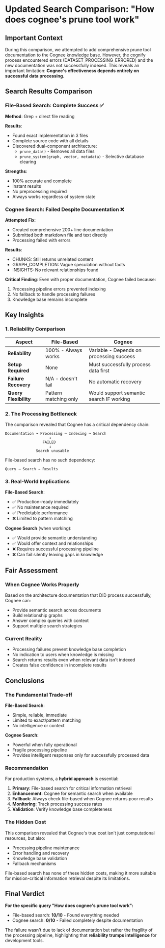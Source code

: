 # Updated Search Comparison: "How does cognee's prune tool work"

## Important Context

During this comparison, we attempted to add comprehensive prune tool documentation to the Cognee knowledge base. However, the cognify process encountered errors (DATASET_PROCESSING_ERRORED) and the new documentation was not successfully indexed. This reveals an important limitation: **Cognee's effectiveness depends entirely on successful data processing**.

## Search Results Comparison

### File-Based Search: Complete Success ✅

**Method**: Grep + direct file reading

**Results**:
- Found exact implementation in 3 files
- Complete source code with all details
- Discovered dual-component architecture:
  - `prune_data()` - Removes all data files
  - `prune_system(graph, vector, metadata)` - Selective database clearing

**Strengths**:
- 100% accurate and complete
- Instant results
- No preprocessing required
- Always works regardless of system state

### Cognee Search: Failed Despite Documentation ❌

**Attempted Fix**: 
- Created comprehensive 200+ line documentation
- Submitted both markdown file and text directly
- Processing failed with errors

**Results**:
- CHUNKS: Still returns unrelated content
- GRAPH_COMPLETION: Vague speculation without facts
- INSIGHTS: No relevant relationships found

**Critical Finding**: Even with proper documentation, Cognee failed because:
1. Processing pipeline errors prevented indexing
2. No fallback to handle processing failures
3. Knowledge base remains incomplete

## Key Insights

### 1. Reliability Comparison

| Aspect | File-Based | Cognee |
|--------|-----------|---------|
| **Reliability** | 100% - Always works | Variable - Depends on processing success |
| **Setup Required** | None | Must successfully process data first |
| **Failure Recovery** | N/A - doesn't fail | No automatic recovery |
| **Query Flexibility** | Pattern matching only | Would support semantic search IF working |

### 2. The Processing Bottleneck

The comparison revealed that Cognee has a critical dependency chain:
```
Documentation → Processing → Indexing → Search
                    ↓
                 FAILED
                    ↓
              Search unusable
```

File-based search has no such dependency:
```
Query → Search → Results
```

### 3. Real-World Implications

**File-Based Search**:
- ✅ Production-ready immediately
- ✅ No maintenance required
- ✅ Predictable performance
- ❌ Limited to pattern matching

**Cognee Search** (when working):
- ✅ Would provide semantic understanding
- ✅ Would offer context and relationships
- ❌ Requires successful processing pipeline
- ❌ Can fail silently leaving gaps in knowledge

## Fair Assessment

### When Cognee Works Properly
Based on the architecture documentation that DID process successfully, Cognee can:
- Provide semantic search across documents
- Build relationship graphs
- Answer complex queries with context
- Support multiple search strategies

### Current Reality
- Processing failures prevent knowledge base completion
- No indication to users when knowledge is missing
- Search returns results even when relevant data isn't indexed
- Creates false confidence in incomplete results

## Conclusions

### The Fundamental Trade-off

**File-Based Search**:
- Simple, reliable, immediate
- Limited to exact/pattern matching
- No intelligence or context

**Cognee Search**:
- Powerful when fully operational
- Fragile processing pipeline
- Provides intelligent responses only for successfully processed data

### Recommendation

For production systems, a **hybrid approach** is essential:

1. **Primary**: File-based search for critical information retrieval
2. **Enhancement**: Cognee for semantic search when available
3. **Fallback**: Always check file-based when Cognee returns poor results
4. **Monitoring**: Track processing success rates
5. **Validation**: Verify knowledge base completeness

### The Hidden Cost

This comparison revealed that Cognee's true cost isn't just computational resources, but also:
- Processing pipeline maintenance
- Error handling and recovery
- Knowledge base validation
- Fallback mechanisms

File-based search has none of these hidden costs, making it more suitable for mission-critical information retrieval despite its limitations.

## Final Verdict

**For the specific query "How does cognee's prune tool work":**
- File-based search: **10/10** - Found everything needed
- Cognee search: **0/10** - Failed completely despite documentation

The failure wasn't due to lack of documentation but rather the fragility of the processing pipeline, highlighting that **reliability trumps intelligence** for development tools.